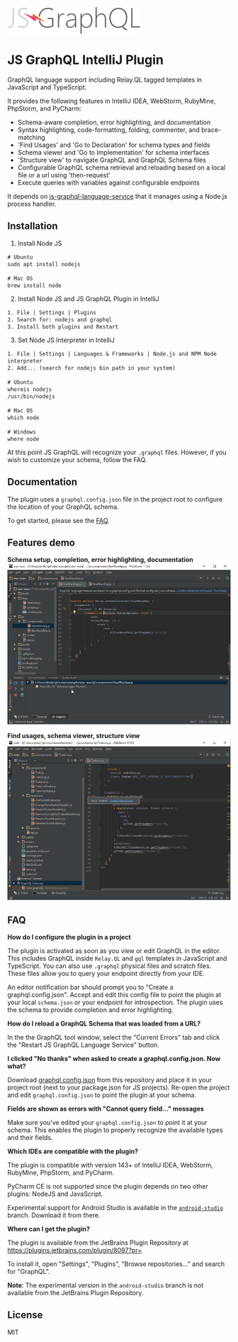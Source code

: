 ![](docs/js-graphql-logo.png)

# JS GraphQL IntelliJ Plugin

GraphQL language support including Relay.QL tagged templates in JavaScript and TypeScript.

It provides the following features in IntelliJ IDEA, WebStorm, RubyMine, PhpStorm, and PyCharm:

- Schema-aware completion, error highlighting, and documentation
- Syntax highlighting, code-formatting, folding, commenter, and brace-matching
- 'Find Usages' and 'Go to Declaration' for schema types and fields
- Schema viewer and 'Go to Implementation' for schema interfaces
- 'Structure view' to navigate GraphQL and GraphQL Schema files
- Configurable GraphQL schema retrieval and reloading based on a local file or a url using 'then-request'
- Execute queries with variables against configurable endpoints

It depends on [js-graphql-language-service](https://github.com/jimkyndemeyer/js-graphql-language-service) that it manages using a Node.js process handler.

## Installation
1. Install Node JS
```
# Ubuntu
sudo apt install nodejs

# Mac OS
brew install node
```

2. Install Node JS and JS GraphQL Plugin in IntelliJ
```
1. File | Settings | Plugins
2. Search for: nodejs and graphql
3. Install both plugins and Restart
```

3. Set Node JS Interpreter in IntelliJ
```
1. File | Settings | Languages & Frameworks | Node.js and NPM Node interpreter 
2. Add... (search for nodejs bin path in your system)

# Ubuntu
whereis nodejs
/usr/bin/nodejs

# Mac OS
which node

# Windows
where node
```
At this point JS GraphQL will recognize your `.graphql` files. However, if you wish to customize your schema, follow the FAQ.

## Documentation

The plugin uses a `graphql.config.json` file in the project root to configure the location of your GraphQL schema.

To get started, please see the [FAQ](#faq).

## Features demo

**Schema setup, completion, error highlighting, documentation**
![](docs/js-graphql-webstorm-demo.gif)

**Find usages, schema viewer, structure view**
![](docs/js-graphql-webstorm-usages-structure-demo.gif)

## FAQ

**How do I configure the plugin in a project**

The plugin is activated as soon as you view or edit GraphQL in the editor. This includes GraphQL inside `Relay.QL` and `gql` templates in JavaScript and TypeScript. You can also use `.graphql` physical files and scratch files. These files allow you to query your endpoint directly from your IDE.

An editor notification bar should prompt you to "Create a graphql.config.json". Accept and edit this config file to point the plugin at your local `schema.json` or your endpoint for introspection. The plugin uses the schema to provide completion and error highlighting.

**How do I reload a GraphQL Schema that was loaded from a URL?**

In the the GraphQL tool window, select the "Current Errors" tab and click the "Restart JS GraphQL Language Service" button. 

**I clicked "No thanks" when asked to create a graphql.config.json. Now what?**

Download [graphql.config.json](https://github.com/jimkyndemeyer/js-graphql-intellij-plugin/blob/master/resources/META-INF/graphql.config.json) from this repository and place it in your project root (next to your package.json for JS projects). Re-open the project and edit `graphql.config.json` to point the plugin at your schema.

**Fields are shown as errors with "Cannot query field..." messages**

Make sure you've edited your `graphql.config.json` to point it at your schema. This enables the plugin to properly recognize the available types and their fields.

**Which IDEs are compatible with the plugin?**

The plugin is compatible with version 143+ of IntelliJ IDEA, WebStorm, RubyMine, PhpStorm, and PyCharm.

PyCharm CE is not supported since the plugin depends on two other plugins: NodeJS and JavaScript.

Experimental support for Android Studio is available in the [`android-studio`](https://github.com/jimkyndemeyer/js-graphql-intellij-plugin/tree/android-studio) branch. Download it from there.

**Where can I get the plugin?**

The plugin is available from the JetBrains Plugin Repository at https://plugins.jetbrains.com/plugin/8097?pr=

To install it, open "Settings", "Plugins", "Browse repositories..." and search for "GraphQL".

**Note**: The experimental version in the `android-studio` branch is not available from the JetBrains Plugin Repository.

## License
MIT
